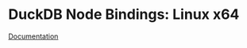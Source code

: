 # DuckDB Node Bindings: Linux x64

[Documentation](https://github.com/duckdb/duckdb-node-neo/blob/jray/alt/alt/README.md)
